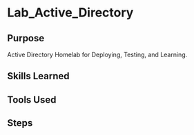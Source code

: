 # Lab_Active_Directory

## Purpose
Active Directory Homelab for Deploying, Testing, and Learning. 

## Skills Learned

## Tools Used

## Steps
